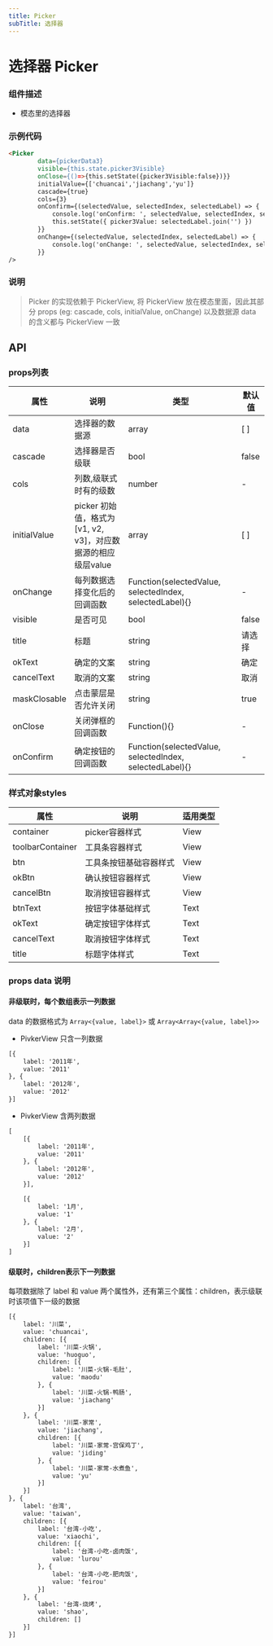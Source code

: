 ```yaml
---
title: Picker
subTitle: 选择器
---
```


# 选择器 Picker

### 组件描述
- 模态里的选择器


### 示例代码

```html
<Picker
		data={pickerData3}
		visible={this.state.picker3Visible}
		onClose={()=>{this.setState({picker3Visible:false})}}
		initialValue={['chuancai','jiachang','yu']}
		cascade={true}
		cols={3}
		onConfirm={(selectedValue, selectedIndex, selectedLabel) => {
			console.log('onConfirm: ', selectedValue, selectedIndex, selectedLabel)
			this.setState({ picker3Value: selectedLabel.join('') })
		}}
		onChange={(selectedValue, selectedIndex, selectedLabel) => {
			console.log('onChange: ', selectedValue, selectedIndex, selectedLabel)
		}}
/>
```

### 说明
> Picker 的实现依赖于 PickerView, 将 PickerView 放在模态里面，因此其部分 props (eg: cascade, cols, initialValue, onChange) 以及数据源 data 的含义都与 PickerView 一致


## API

### props列表

属性 | 说明 | 类型 | 默认值
----|-----|------|------
| data | 选择器的数据源 | array | [ ] |
| cascade | 选择器是否级联 | bool | false |
| cols | 列数,级联式时有的级数 | number | - |
| initialValue | picker 初始值，格式为[v1, v2, v3]，对应数据源的相应级层value | array | [ ] |
| onChange | 每列数据选择变化后的回调函数 | Function(selectedValue, selectedIndex, selectedLabel){} | - |
| visible | 是否可见 | bool | false |
| title | 标题 | string | 请选择 |
| okText | 确定的文案 | string | 确定 |
| cancelText | 取消的文案 | string | 取消 |
| maskClosable | 点击蒙层是否允许关闭 | string | true |
| onClose | 关闭弹框的回调函数 | Function(){} | - |
| onConfirm | 确定按钮的回调函数 | Function(selectedValue, selectedIndex, selectedLabel){} | - |

### 样式对象styles

属性 | 说明 | 适用类型
----|-----|------
| container | picker容器样式 | View |
| toolbarContainer | 工具条容器样式 | View |
| btn | 工具条按钮基础容器样式 | View |
| okBtn | 确认按钮容器样式 | View |
| cancelBtn | 取消按钮容器样式 | View |
| btnText | 按钮字体基础样式 | Text |
| okText | 确定按钮字体样式 | Text |
| cancelText | 取消按钮字体样式 | Text |
| title | 标题字体样式 | Text |

### props data 说明

#### 非级联时，每个数组表示一列数据
data 的数据格式为 `Array<{value, label}>` 或 `Array<Array<{value, label}>>` 

+ PivkerView 只含一列数据
```html
[{
	label: '2011年',
	value: '2011'
}, {
	label: '2012年',
	value: '2012'
}]
```
+ PivkerView 含两列数据
```html
[
	[{
		label: '2011年',
		value: '2011'
	}, {
		label: '2012年',
		value: '2012'
	}],

	[{
		label: '1月',
		value: '1'
	}, {
		label: '2月',
		value: '2'
	}]
]
```

#### 级联时，children表示下一列数据
每项数据除了 label 和 value 两个属性外，还有第三个属性：children，表示级联时该项值下一级的数据
```html
[{
	label: '川菜',
	value: 'chuancai',
	children: [{
		label: '川菜-火锅',
		value: 'huoguo',
		children: [{
			label: '川菜-火锅-毛肚',
			value: 'maodu'
		}, {
			label: '川菜-火锅-鸭肠',
			value: 'jiachang'
		}]
	}, {
		label: '川菜-家常',
		value: 'jiachang',
		children: [{
			label: '川菜-家常-宫保鸡丁',
			value: 'jiding'
		}, {
			label: '川菜-家常-水煮鱼',
			value: 'yu'
		}]
	}]
}, {
	label: '台湾',
	value: 'taiwan',
	children: [{
		label: '台湾-小吃',
		value: 'xiaochi',
		children: [{
			label: '台湾-小吃-卤肉饭',
			value: 'lurou'
		}, {
			label: '台湾-小吃-肥肉饭',
			value: 'feirou'
		}]
	}, {
		label: '台湾-烧烤',
		value: 'shao',
		children: []
	}]
}]
```
	